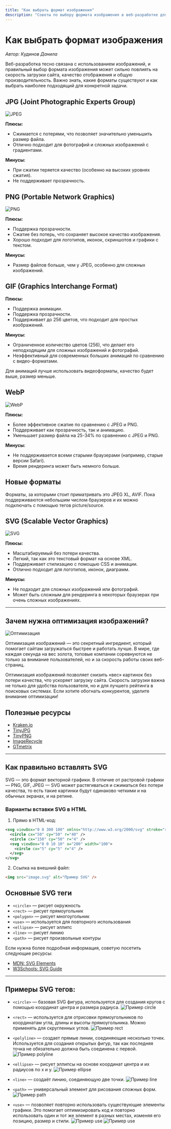 ```yaml
---
title: "Как выбрать формат изображения"
description: "Советы по выбору формата изображения в веб-разработке для оптимизации скорости загрузки, качества отображения и производительности сайта."
---
```


# Как выбрать формат изображения

*Автор: Кудинов Данила*

Веб-разработка тесно связана с использованием изображений, и правильный выбор формата изображения может сильно повлиять на скорость загрузки сайта, качество отображения и общую производительность. Важно знать, какие форматы существуют и как выбрать наиболее подходящий для конкретной задачи.

## JPG (Joint Photographic Experts Group)

![JPEG](/web-course-site/formats/image1.png)

**Плюсы:**

- Сжимается с потерями, что позволяет значительно уменьшить размер файла.
- Отлично подходит для фотографий и сложных изображений с градиентами.

**Минусы:**

- При сжатии теряется качество (особенно на высоких уровнях сжатия).
- Не поддерживает прозрачность.

## PNG (Portable Network Graphics)

![PNG](/web-course-site/formats/image2.png)

**Плюсы:**

- Поддержка прозрачности.
- Сжатие без потерь, что сохраняет высокое качество изображения.
- Хорошо подходит для логотипов, иконок, скриншотов и графики с текстом.

**Минусы:**

- Размер файлов больше, чем у JPEG, особенно для сложных изображений.

## GIF (Graphics Interchange Format)

**Плюсы:**

- Поддержка анимации.
- Поддержка прозрачности.
- Поддерживает до 256 цветов, что подходит для простых изображений.

**Минусы:**

- Ограниченное количество цветов (256), что делает его неподходящим для сложных изображений и фотографий.
- Неэффективный для современных больших анимаций по сравнению с видео-форматами.

Для анимаций лучше использовать видеоформаты, качество будет выше, размер меньше.

## WebP

![WebP](/web-course-site/formats/image4.png)

**Плюсы:**

- Более эффективное сжатие по сравнению с JPEG и PNG.
- Поддерживает как прозрачность, так и анимацию.
- Уменьшает размер файла на 25-34% по сравнению с JPEG и PNG.

**Минусы:**

- Не поддерживается всеми старыми браузерами (например, старые версии Safari).
- Время рендеринга может быть немного больше.

## Новые форматы

Форматы, за которыми стоит приматривать это JPEG XL, AVIF. Пока поддерживаются небольшим числом браузеров и их можно подключать с помощью тегов picture/source.

## SVG (Scalable Vector Graphics)

![SVG](/web-course-site/formats/image3.png)

**Плюсы:**

- Масштабируемый без потери качества.
- Легкий, так как это текстовый формат на основе XML.
- Поддерживает стилизацию с помощью CSS и анимации.
- Отлично подходит для логотипов, иконок, диаграмм.

**Минусы:**

- Не подходит для сложных изображений или фотографий.
- Может быть сложным для рендеринга в некоторых браузерах при очень сложных изображениях.

---

## Зачем нужна оптимизация изображений?

![Оптимизация](/web-course-site/formats/image5.png)

Оптимизация изображений — это секретный ингредиент, который помогает сайтам загружаться быстрее и работать лучше. В мире, где каждая секунда на вес золота, топовые компании соревнуются не только за внимание пользователей, но и за скорость работы своих веб-страниц.

Оптимизация изображений позволяет снизить «вес» картинок без потери качества, что ускоряет загрузку сайта. Скорость загрузки важна не только для удобства пользователя, но и для лучшего рейтинга в поисковых системах. Если хотите обогнать конкурентов, уделите внимание оптимизации!

## Полезные ресурсы

- [Kraken.io](https://kraken.io)
- [TinyJPG](https://tinyjpg.com)
- [TinyPNG](https://tinypng.com)
- [ImageRecycle](https://www.imagerecycle.com)
- [GTmetrix](https://gtmetrix.com)

---

## Как правильно вставлять SVG

SVG — это формат векторной графики. В отличие от растровой графики — PNG, GIF, JPEG — SVG может растягиваться и сжиматься без потери качества, то есть такие картинки будут одинаково четкими и на обычных экранах, и на ретине.

### Варианты вставки SVG в HTML

1. Прямо в HTML-код:

```xml
<svg viewBox="0 0 300 100" xmlns="http://www.w3.org/2000/svg" stroke="red" fill="grey">
  <circle cx="50" cy="50" r="40" />
  <circle cx="150" cy="50" r="4" />
  <svg viewBox="0 0 10 10" x="200" width="100">
    <circle cx="5" cy="5" r="4" />
  </svg>
</svg>
```

2. Ссылка на внешний файл:

```html
<img src="image.svg" alt="Пример SVG" />
```

## Основные SVG теги

- `<circle>` — рисует окружность
- `<rect>` — рисует прямоугольник
- `<polygon>` — рисует многоугольник
- `<use>` — используется для повторного использования
- `<ellipse>` — рисует эллипс
- `<line>` — рисует линию
- `<path>` — рисует произвольные контуры

Если нужна более подробная информация, советую посетить следующие ресурсы:

- [MDN: SVG Elements](https://developer.mozilla.org/en-US/docs/Web/SVG/Element)
- [W3Schools: SVG Guide](https://www.w3schools.com/graphics/svg_intro.asp)

---

## Примеры SVG тегов:

- `<circle>` — базовая SVG фигура, используется для создания кругов c помощью координат центра и размера радиуса.
  ![Пример circle](/web-course-site/formats/image6.png)

- `<rect>` — используется для отрисовки прямоугольников по координатам угла, длины и высоты прямоугольника. Можно применять для скругленных углов.
  ![Пример rect](/web-course-site/formats/image7.png)

- `<polyline>` — создает прямые линии, соединяющие несколько точек. Используется для создания открытых фигур, так как последняя точка не обязательно должна быть соединена с первой.
  ![Пример polyline](/web-course-site/formats/image8.png)

- `<ellipse>` — рисует эллипсы на основе координат центра и их радиусов по x и y.
  ![Пример ellipse](/web-course-site/formats/image9.png)

- `<line>` — создаёт линию, соединяющую две точки.
  ![Пример line](/web-course-site/formats/image10.png)

- `<path>` — универсальный элемент для рисования сложных форм.
  ![Пример path](/web-course-site/formats/image11.png)

- `<use>` — позволяет повторно использовать существующие элементы графики. Это помогает оптимизировать код и повторно использовать один и тот же элемент в разных местах, изменяя его позицию, размер и стили.
  ![Пример use](/web-course-site/formats/image12.png)
  ![Пример use](/web-course-site/formats/image13.png)
